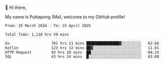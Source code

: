 👋 Hi there,

My name is Puttapong (Ma), welcome to my GitHub profile!

<!--START_SECTION:waka-->

```txt
From: 25 March 2024 - To: 23 April 2025

Total Time: 1,118 hrs 59 mins

Go                   701 hrs 11 mins ███████████████▓░░░░░░░░░   62.66 %
Kotlin               123 hrs 12 mins ██▓░░░░░░░░░░░░░░░░░░░░░░   11.01 %
HTTP Request         93 hrs 10 mins  ██░░░░░░░░░░░░░░░░░░░░░░░   08.33 %
SQL                  43 hrs 24 mins  █░░░░░░░░░░░░░░░░░░░░░░░░   03.88 %
```

<!--END_SECTION:waka-->
